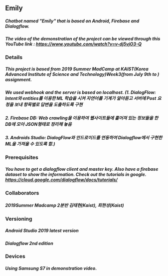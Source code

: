 ## Emily
##### Chatbot named "Emily" that is based on Android, Firebase and Dialogflow.
##### The video of the demonstration of the project can be viewed through this YouTube link : https://www.youtube.com/watch?v=v-dj5vjO3-Q
###
### Details
##### This project is based from 2019 Summer MadCamp at KAIST(Korea Advanced Institute of Science and Technology)Week3(from July 9th to ) assignment.
##### We used webhook and the server is based on localhost. (1. DialogFlow: Intent와 entities를 이용한 ML 학습을 시켜 자연어를 기계가 알아듣고 서버에 Post 요청을 보내 항목별로 답변을 도출하도록 구현
##### 2. Firebase DB: Web crawling을 이용하여 웹사이트들에 흩어져 있는 정보들을 한 DB에 모아 JSON형태로 정리해 놓음
##### 3. Androids Studio: DialogFlow와 안드로이드를 연동하여 Dialogflow에서 구현한 ML을 가져올 수 있도록 함.)

### Prerequisites
##### You have to get a dialogflow client and master key. Also have a firebase dataset to show the information. Check out the tutorials in google. https://cloud.google.com/dialogflow/docs/tutorials/

### Collaborators
##### 2019Summer Madcamp 2분반 김태현(Kaist), 최현성(Kaist)

### Versioning
##### Android Studio 2019 latest version
##### Dialogflow 2nd edition

### Devices
##### Using Samsung S7 in demonstration video.
